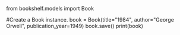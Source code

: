 from bookshelf.models import Book

#Create a Book instance.
book = Book(title="1984", author="George Orwell", publication_year=1949)
book.save()
print(book)